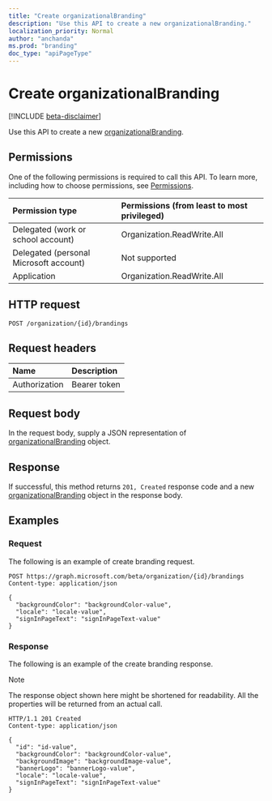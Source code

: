 ```yaml
---
title: "Create organizationalBranding"
description: "Use this API to create a new organizationalBranding."
localization_priority: Normal
author: "anchanda"
ms.prod: "branding"
doc_type: "apiPageType"
---
```


# Create organizationalBranding

[!INCLUDE [beta-disclaimer](../../includes/beta-disclaimer.md)]

Use this API to create a new [organizationalBranding](../resources/organizationalbranding.md).

## Permissions

One of the following permissions is required to call this API. To learn more, including how to choose permissions, see [Permissions](/graph/permissions-reference).

| Permission type                        | Permissions (from least to most privileged) |
|:---------------------------------------|:--------------------------------------------|
| Delegated (work or school account)     | Organization.ReadWrite.All |
| Delegated (personal Microsoft account) | Not supported |
| Application                            | Organization.ReadWrite.All |

## HTTP request

<!-- { "blockType": "ignored" } -->

```http
POST /organization/{id}/brandings
```

## Request headers

| Name          | Description   |
|:--------------|:--------------|
| Authorization | Bearer token |

## Request body

In the request body, supply a JSON representation of [organizationalBranding](../resources/organizationalbranding.md) object.

## Response

If successful, this method returns `201, Created` response code and a new [organizationalBranding](../resources/organizationalbranding.md) object in the response body.

## Examples

### Request

The following is an example of create branding request.
<!-- {
  "blockType": "request",
  "name": "create_organizationalbranding_from_organization"
}-->

```http
POST https://graph.microsoft.com/beta/organization/{id}/brandings
Content-type: application/json

{
  "backgroundColor": "backgroundColor-value",
  "locale": "locale-value",
  "signInPageText": "signInPageText-value"
}
```

### Response

The following is an example of the create branding response.

> [!NOTE]
> The response object shown here might be shortened for readability. All the properties will be returned from an actual call.

<!-- {
  "blockType": "response",
  "truncated": true,
  "@odata.type": "microsoft.graph.organizationalBranding"
} -->

```http
HTTP/1.1 201 Created
Content-type: application/json

{
  "id": "id-value",
  "backgroundColor": "backgroundColor-value",
  "backgroundImage": "backgroundImage-value",
  "bannerLogo": "bannerLogo-value",
  "locale": "locale-value",
  "signInPageText": "signInPageText-value"
}
```

<!-- uuid: 16cd6b66-4b1a-43a1-adaf-3a886856ed98
2019-02-04 14:57:30 UTC -->
<!-- {
  "type": "#page.annotation",
  "description": "Create organizationalBranding",
  "keywords": "",
  "section": "documentation",
  "tocPath": ""
}-->
